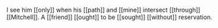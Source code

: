 I see him [[only]] when his [[path]] and [[mine]] intersect [[through]] [[Mitchell]]. A [[friend]] [[ought]] to be [[sought]] [[without]] reservation. 
